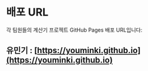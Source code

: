 # 배포 URL

각 팀원들의 계산기 프로젝트 GitHub Pages 배포 URL입니다:

## 유민기 : [https://youminki.github.io](https://youminki.github.io)

<!-- ## 박혜린 :

## 남경진 : -->
